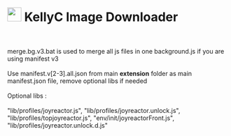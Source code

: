 <h1><img src="https://catface.ru/userfiles/media/udata_1544561629_uixtxchu.png" width="32"> KellyC Image Downloader</h1>
<br><br>
merge.bg.v3.bat is used to merge all js files in one background.js if you are using manifest v3 
<br><br>
Use manifest.v[2-3].all.json from main <b>extension</b> folder as main manifest.json file, remove optional libs if needed
<br><br>
Optional libs : <br><br>
"lib/profiles/joyreactor.js", "lib/profiles/joyreactor.unlock.js", "lib/profiles/topjoyreactor.js", "env/init/joyreactorFront.js", "lib/profiles/joyreactor.unlock.d.js"